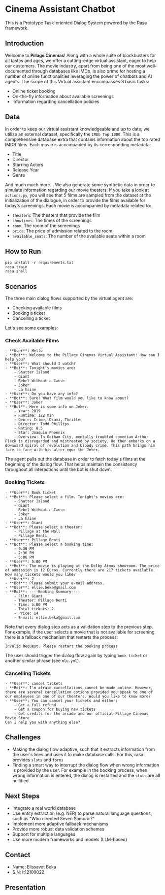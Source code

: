 # Cinema Assistant Chatbot

This is a Prototype Task-oriented Dialog System powered by the Rasa framework.

## Introduction

Welcome to **Pillage Cinemas**! Along with a whole suite of blockbusters for all tastes and ages, we offer a cutting-edge virtual assistant, eager to help our customers. The movie industry, apart from being one of the most well-documented through databases like IMDb, is also prime for hosting a number of online functionalities leveraging the power of chatbots and AI agents. The scope of this Virtual assistant encompasses 3 basic tasks:

- Online ticket booking
- On-the-fly information about available screenings
- Information regarding cancellation policies

## Data

In order to keep our virtual assistant knowledgeable and up to date, we utilize an external dataset, specifically the `IMDb Top 1000`. This is a comprehensive database extra that contains information about the top rated IMDB films. Each movie is accompanied by its corresponding metadata:

- Title
- Director
- Starring Actors
- Release Year
- Genre

And much much more... We also generate some synthetic data in order to simulate information regarding our movie theaters. If you take a look at `actions.py`, you will see that 5 films are sampled from the dataset at the initialization of the dialogue, in order to provide the films available for today's screenings. Each movie is accompanied by metadata related to:

- `theaters`: The theaters that provide the film
- `showtimes`: The times of the screenings
- `room`: The room of the screenings
- `price`: The price of admission related to the room
- `available_seats`: The number of the available seats within a room

## How to Run

```
pip install -r requirements.txt
rasa train
rasa shell
```

## Scenarios

The three main dialog flows supported by the virtual agent are:

- Checking available films
- Booking a ticket
- Cancelling a ticket

Let's see some examples:

### Check Available Films

```
- **User**: Hello
- **Bot**: Welcome to the Pillage Cinemas Virtual Assistant! How can I help you?
- **User**: What should I watch?
- **Bot**: Tonight's movies are:
    - Shutter Island
    - Giant
    - Rebel Without a Cause
    - Joker
    - La haine
- **User**: Do you have any info?
- **Bot**: Sure! What film would you like to know about?
- **User**: Joker
- **Bot**: Here is some info on Joker: 
    - Year: 2019
    - Runtime: 122 min
    - Genre: Crime, Drama, Thriller
    - Director: Todd Phillips
    - Rating: 8.5
    - Star: Joaquin Phoenix
    - Overview: In Gotham City, mentally troubled comedian Arthur Fleck is disregarded and mistreated by society. He then embarks on a downward spiral of revolution and bloody crime. This path brings him face-to-face with his alter-ego: the Joker.
```

The agent pulls out the database in order to fetch today's films at the beginning of the dialog flow. That helps maintain the consistency throughout all interactions until the bot is shut down.

### Booking Tickets

```
- **User**: Book ticket
- **Bot**: Please select a film. Tonight's movies are:
    - Shutter Island
    - Giant
    - Rebel Without a Cause
    - Joker
    - La haine
- **User**: Giant
- **Bot**: Please select a theater:
    - Pillage at the Mall
    - Pillage Renti
- **User**: Pillage Renti
- **Bot**: Please select a booking time:
    - 9:30 PM
    - 2:30 PM
    - 5:00 PM
- **User**: 5:00 PM
- **Bot**: The movie is playing at the Dolby Atmos showroom. The price of admission is 12 Euros. Currently there are 217 tickets available. How many tickets would you like?
- **User**: 2
- **Bot**: Please submit your e-mail address.
- **User**: ellie.beka@gmail.com
- **Bot**: ----Booking Summary----
    - Film: Giant
    - Theater: Pillage Renti
    - Time: 5:00 PM
    - Total tickets: 2
    - Price: 14
    - E-mail: ellie.beka@gmail.com
```

Note that every dialog step acts as a validation step to the previous step. For example, if the user selects a movie that is not available for screening, there is a fallback mechanism that restarts the process:

```
Invalid Request. Please restart the booking process
```

The user should trigger the dialog flow again by typing `book ticket` or another similar phrase (see `nlu.yml`).

### Cancelling Tickets

```
- **User**: cancel tickets
- **Bot**: I'm afraid cancellations cannot be made online. However, there are several cancellation options provided you speak to one of our employees in one of our theaters. Would you like to know more?
- **User**: You can cancel your tickets and either:
    - Get a full refund
    - Get a coupon for buying new tickets
    - Get credits for the arcade and our official Pillage Cinemas Movie Store
Can I help you with anything else?
```

## Challenges

- Making the dialog flow adaptive, such that it extracts information from the user's lines and uses it to make database calls. For this, rasa provides `slots` and `forms`
- Finding a smart way to interrupt the dialog flow when wrong information is provided by the user. For example in the booking process, when wrong information is entered, the dialog is restarted and the `slots` are all nullified

## Next Steps

- Integrate a real world database
- Use entity extraction (e.g. NER) to parse natural language questions, such as "Who directed Seven Samurai?"
- Implement more adaptive fallback mechanisms
- Provide more robust data validation schemes
- Support for multiple languages
- Use more modern frameworks and models (LLM-based)

## Contact 

- Name: Elissavet Beka
- S.N: lt12100022

## Presentation
